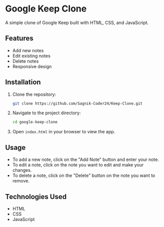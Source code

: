 # Google Keep Clone

A simple clone of Google Keep built with HTML, CSS, and JavaScript.

## Features

- Add new notes
- Edit existing notes
- Delete notes
- Responsive design

## Installation

1. Clone the repository:
   ```bash
   git clone https://github.com/Sagnik-Coder24/Keep-Clone.git
    ```
1. Navigate to the project directory:
   ```bash
   cd google-keep-clone
    ```
2. Open `index.html` in your browser to view the app.


## Usage
- To add a new note, click on the "Add Note" button and enter your note.
- To edit a note, click on the note you want to edit and make your changes.
- To delete a note, click on the "Delete" button on the note you want to remove.

## Technologies Used

- HTML
- CSS
- JavaScript
